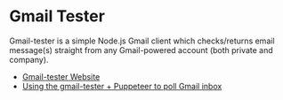 # Gmail Tester

Gmail-tester is a simple Node.js Gmail client which checks/returns email message(s) straight from any Gmail-powered account (both private and company).


- [Gmail-tester Website](https://www.npmjs.com/package/gmail-tester)
- [Using the gmail-tester + Puppeteer to poll Gmail inbox](https://medium.com/@sergtimosh/using-gmail-tester-puppeteer-to-poll-gmail-inbox-65bbee17618c)